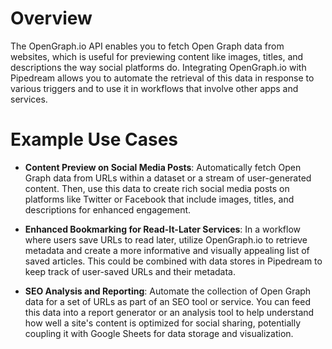 # Overview

The OpenGraph.io API enables you to fetch Open Graph data from websites, which is useful for previewing content like images, titles, and descriptions the way social platforms do. Integrating OpenGraph.io with Pipedream allows you to automate the retrieval of this data in response to various triggers and to use it in workflows that involve other apps and services.

# Example Use Cases

- **Content Preview on Social Media Posts**: Automatically fetch Open Graph data from URLs within a dataset or a stream of user-generated content. Then, use this data to create rich social media posts on platforms like Twitter or Facebook that include images, titles, and descriptions for enhanced engagement.

- **Enhanced Bookmarking for Read-It-Later Services**: In a workflow where users save URLs to read later, utilize OpenGraph.io to retrieve metadata and create a more informative and visually appealing list of saved articles. This could be combined with data stores in Pipedream to keep track of user-saved URLs and their metadata.

- **SEO Analysis and Reporting**: Automate the collection of Open Graph data for a set of URLs as part of an SEO tool or service. You can feed this data into a report generator or an analysis tool to help understand how well a site's content is optimized for social sharing, potentially coupling it with Google Sheets for data storage and visualization.
